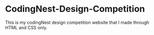 # CodingNest-Design-Competition
This is my codingNest design competition website that I made through HTML and CSS only.
